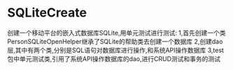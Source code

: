 # SQLiteCreate
创建一个移动平台的嵌入式数据库SQLite,用单元测试进行测试:
1,首先创建一个类PersonSQLiteOpenHelper继承了SQLite的帮助类去创建一个数据库
2,创建dao层,其中有两个类,分别是SQL语句对数据库进行操作,和系统API操作数据库
3,test包中单元测试类,引用了系统API操作数据库的dao,进行CRUD测试和事务的测试
